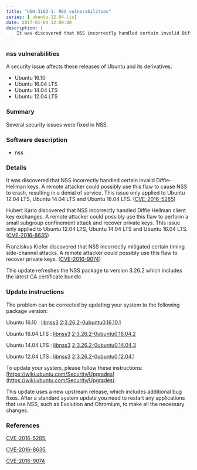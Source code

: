 ```yaml
---
title: "USN-3163-1: NSS vulnerabilities"
series: [ ubuntu-12.04-lts]
date: 2017-01-04 12:00:00
description: |
    It was discovered that NSS incorrectly handled certain invalid Diffie-Hellman keys. A remote attacker could possibly use this flaw to cause NSS to crash, resulting in a denial of service. This issue only applied to Ubuntu 12.04 LTS, Ubuntu 14.04 LTS and Ubuntu 16.04 LTS. ([CVE-2016-5285](http://people.ubuntu.com/~ubuntu-security/cve/CVE-2016-5285))
--- 
```

 
 


### nss vulnerabilities

A security issue affects these releases of Ubuntu and its derivatives:

* Ubuntu 16.10
* Ubuntu 16.04 LTS
* Ubuntu 14.04 LTS
* Ubuntu 12.04 LTS

### Summary

Several security issues were fixed in NSS. 

### Software description

* nss 

### Details

It was discovered that NSS incorrectly handled certain invalid Diffie-Hellman keys. A remote attacker could possibly use this flaw to cause NSS to crash, resulting in a denial of service. This issue only applied to Ubuntu 12.04 LTS, Ubuntu 14.04 LTS and Ubuntu 16.04 LTS. ([CVE-2016-5285](http://people.ubuntu.com/~ubuntu-security/cve/CVE-2016-5285))

Hubert Kario discovered that NSS incorrectly handled Diffie Hellman client key exchanges. A remote attacker could possibly use this flaw to perform a small subgroup confinement attack and recover private keys. This issue only applied to Ubuntu 12.04 LTS, Ubuntu 14.04 LTS and Ubuntu 16.04 LTS. ([CVE-2016-8635](http://people.ubuntu.com/~ubuntu-security/cve/CVE-2016-8635))

Franziskus Kiefer discovered that NSS incorrectly mitigated certain timing side-channel attacks. A remote attacker could possibly use this flaw to recover private keys. ([CVE-2016-9074](http://people.ubuntu.com/~ubuntu-security/cve/CVE-2016-9074))

This update refreshes the NSS package to version 3.26.2 which includes the latest CA certificate bundle. 

### Update instructions

The problem can be corrected by updating your system to the following package version:

Ubuntu 16.10
 : [libnss3](https://launchpad.net/ubuntu/+source/nss) <span> [2:3.26.2-0ubuntu0.16.10.1](https://launchpad.net/ubuntu/+source/nss/2:3.26.2-0ubuntu0.16.10.1) </span> 

Ubuntu 16.04 LTS
 : [libnss3](https://launchpad.net/ubuntu/+source/nss) <span> [2:3.26.2-0ubuntu0.16.04.2](https://launchpad.net/ubuntu/+source/nss/2:3.26.2-0ubuntu0.16.04.2) </span> 

Ubuntu 14.04 LTS
 : [libnss3](https://launchpad.net/ubuntu/+source/nss) <span> [2:3.26.2-0ubuntu0.14.04.3](https://launchpad.net/ubuntu/+source/nss/2:3.26.2-0ubuntu0.14.04.3) </span> 

Ubuntu 12.04 LTS
 : [libnss3](https://launchpad.net/ubuntu/+source/nss) <span> [2:3.26.2-0ubuntu0.12.04.1](https://launchpad.net/ubuntu/+source/nss/2:3.26.2-0ubuntu0.12.04.1) </span> 

To update your system, please follow these instructions: [https://wiki.ubuntu.com/Security/Upgrades](https://wiki.ubuntu.com/Security/Upgrades).

This update uses a new upstream release, which includes additional bug fixes. After a standard system update you need to restart any applications that use NSS, such as Evolution and Chromium, to make all the necessary changes. 

### References

 
 [CVE-2016-5285](http://people.ubuntu.com/~ubuntu-security/cve/CVE-2016-5285), 

 [CVE-2016-8635](http://people.ubuntu.com/~ubuntu-security/cve/CVE-2016-8635), 

 [CVE-2016-9074](http://people.ubuntu.com/~ubuntu-security/cve/CVE-2016-9074)
 

